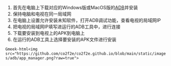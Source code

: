 1. 首先在电脑上下载对应的Windows版或MacOS版的[ADB](https://github.com/rodion-gudz/Android-Tool/releases)并安装
2. 保持电脑和电视在同一局域网
3. 在电脑上设置允许安装未知软件，打开ADB调试功能，查看电视的局域网IP
4. 把电视的局域网IP填写进运行的ADB工具中，进行连接
5. 下载要安装到电视上的APK到电脑上
6. 在运行的ADB工具上选择要安装的APK文件进行安装

`Gmeek-html<img src="https://github.com/co2f2e/co2f2e.github.io/blob/main/static/images/adb/app_manager.png?raw=true">`